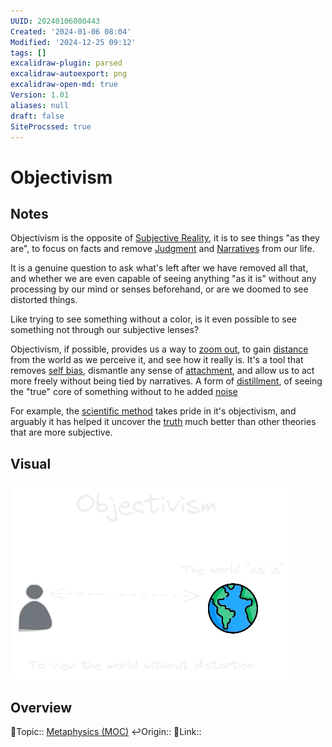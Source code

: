 ```yaml
---
UUID: 20240106080443
Created: '2024-01-06 08:04'
Modified: '2024-12-25 09:12'
tags: []
excalidraw-plugin: parsed
excalidraw-autoexport: png
excalidraw-open-md: true
Version: 1.01
aliases: null
draft: false
SiteProcssed: true
---
```


# Objectivism

## Notes

Objectivism is the opposite of [Subjective Reality](/notes/subjective-reality.md), it is to see things "as they are", to focus on facts and remove [Judgment](/notes/judgment.md) and [Narratives](/notes/narratives.md) from our life.

It is a genuine question to ask what's left after we have removed all that, and whether we are even capable of seeing anything "as it is" without any processing by our mind or senses beforehand, or are we doomed to see distorted things.

Like trying to see something without a color, is it even possible to see something not through our subjective lenses?

Objectivism, if possible, provides us a way to [zoom out](/notes/zoom-out.md), to gain [distance](/notes/cognitive-distancing.md) from the world as we perceive it, and see how it really is. It's a tool that removes [self bias](/notes/self-bias.md), dismantle any sense of [attachment](/notes/attachment.md), and allow us to act more freely without being tied by narratives. A form of [distillment](/notes/distillment.md), of seeing the "true" core of something without to he added [noise](/notes/noise.md)

For example, the [scientific method](/notes/scientific-method.md) takes pride in it's objectivism, and arguably it has helped it uncover the [truth](/notes/truth.md) much better than other theories that are more subjective.

## Visual

![Objectivism.webp](/notes/objectivism.webp)

## Overview
🔼Topic:: [Metaphysics (MOC)](/mocs/metaphysics-moc.md)
↩️Origin::
🔗Link::

